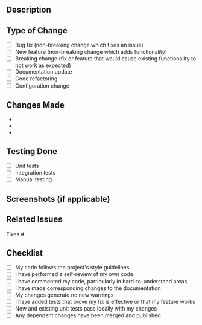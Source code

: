 ## Description
<!-- Provide a brief description of the changes in this PR -->

## Type of Change
<!-- Mark the appropriate option with an [x] -->
- [ ] Bug fix (non-breaking change which fixes an issue)
- [ ] New feature (non-breaking change which adds functionality)
- [ ] Breaking change (fix or feature that would cause existing functionality to not work as expected)
- [ ] Documentation update
- [ ] Code refactoring
- [ ] Configuration change

## Changes Made
<!-- List the key changes made in this PR -->
- 
- 
- 

## Testing Done
<!-- Describe the testing you have performed -->
- [ ] Unit tests
- [ ] Integration tests
- [ ] Manual testing

## Screenshots (if applicable)
<!-- Add screenshots to help explain your changes -->

## Related Issues
<!-- Link any related issues using #issue_number -->
Fixes #

## Checklist
<!-- Mark items with [x] as completed -->
- [ ] My code follows the project's style guidelines
- [ ] I have performed a self-review of my own code
- [ ] I have commented my code, particularly in hard-to-understand areas
- [ ] I have made corresponding changes to the documentation
- [ ] My changes generate no new warnings
- [ ] I have added tests that prove my fix is effective or that my feature works
- [ ] New and existing unit tests pass locally with my changes
- [ ] Any dependent changes have been merged and published
